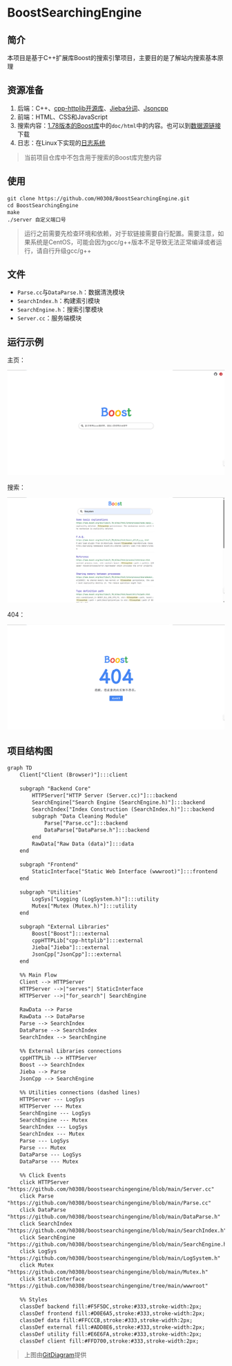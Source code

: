 # BoostSearchingEngine

## 简介

本项目是基于C++扩展库Boost的搜索引擎项目，主要目的是了解站内搜索基本原理

## 资源准备

1. 后端：C++、[cpp-httplib开源库](https://github.com/yhirose/cpp-httplib)、[Jieba分词](https://github.com/fxsjy/jieba)、[Jsoncpp](https://www.help-doc.top/%E5%85%B6%E5%AE%83/%E5%85%B3%E4%BA%8EJSONCPP%E5%BA%93/%E5%85%B3%E4%BA%8EJSONCPP%E5%BA%93.html#jsoncpp)
2. 前端：HTML、CSS和JavaScript
3. 搜索内容：[1.78版本的Boost库](https://archives.boost.io/release/1.78.0/source/)中的`doc/html`中的内容。也可以到[数据源链接](https://github.com/H0308/Boostv1.78)下载
4. 日志：在Linux下实现的[日志系统](https://www.help-doc.top/Linux/19.%20Linux%E7%BA%BF%E7%A8%8B/6.%20%E6%97%A5%E5%BF%97%E7%B3%BB%E7%BB%9F/6.%20%E6%97%A5%E5%BF%97%E7%B3%BB%E7%BB%9F.html#_1)

> 当前项目仓库中不包含用于搜索的Boost库完整内容

## 使用

```shell
git clone https://github.com/H0308/BoostSearchingEngine.git
cd BoostSearchingEngine
make
./server 自定义端口号
```

> 运行之前需要先检查环境和依赖，对于软链接需要自行配置。需要注意，如果系统是CentOS，可能会因为gcc/g\+\+版本不足导致无法正常编译或者运行，请自行升级gcc/g\+\+

## 文件

- `Parse.cc`与`DataParse.h`：数据清洗模块
- `SearchIndex.h`：构建索引模块
- `SearchEngine.h`：搜索引擎模块
- `Server.cc`：服务端模块

## 运行示例

主页：

![主页](README_Assets/image.png)

搜索：

![搜索](README_Assets/image1.png)

404：

![404](README_Assets/image2.png)

## 项目结构图
```mermaid
graph TD
    Client["Client (Browser)"]:::client

    subgraph "Backend Core"
        HTTPServer["HTTP Server (Server.cc)"]:::backend
        SearchEngine["Search Engine (SearchEngine.h)"]:::backend
        SearchIndex["Index Construction (SearchIndex.h)"]:::backend
        subgraph "Data Cleaning Module"
            Parse["Parse.cc"]:::backend
            DataParse["DataParse.h"]:::backend
        end
        RawData["Raw Data (data)"]:::data
    end

    subgraph "Frontend"
        StaticInterface["Static Web Interface (wwwroot)"]:::frontend
    end

    subgraph "Utilities"
        LogSys["Logging (LogSystem.h)"]:::utility
        Mutex["Mutex (Mutex.h)"]:::utility
    end

    subgraph "External Libraries"
        Boost["Boost"]:::external
        cppHTTPLib["cpp-httplib"]:::external
        Jieba["Jieba"]:::external
        JsonCpp["JsonCpp"]:::external
    end

    %% Main Flow
    Client --> HTTPServer
    HTTPServer -->|"serves"| StaticInterface
    HTTPServer -->|"for_search"| SearchEngine

    RawData --> Parse
    RawData --> DataParse
    Parse --> SearchIndex
    DataParse --> SearchIndex
    SearchIndex --> SearchEngine

    %% External Libraries connections
    cppHTTPLib --> HTTPServer
    Boost --> SearchIndex
    Jieba --> Parse
    JsonCpp --> SearchEngine

    %% Utilities connections (dashed lines)
    HTTPServer --- LogSys
    HTTPServer --- Mutex
    SearchEngine --- LogSys
    SearchEngine --- Mutex
    SearchIndex --- LogSys
    SearchIndex --- Mutex
    Parse --- LogSys
    Parse --- Mutex
    DataParse --- LogSys
    DataParse --- Mutex

    %% Click Events
    click HTTPServer "https://github.com/h0308/boostsearchingengine/blob/main/Server.cc"
    click Parse "https://github.com/h0308/boostsearchingengine/blob/main/Parse.cc"
    click DataParse "https://github.com/h0308/boostsearchingengine/blob/main/DataParse.h"
    click SearchIndex "https://github.com/h0308/boostsearchingengine/blob/main/SearchIndex.h"
    click SearchEngine "https://github.com/h0308/boostsearchingengine/blob/main/SearchEngine.h"
    click LogSys "https://github.com/h0308/boostsearchingengine/blob/main/LogSystem.h"
    click Mutex "https://github.com/h0308/boostsearchingengine/blob/main/Mutex.h"
    click StaticInterface "https://github.com/h0308/boostsearchingengine/tree/main/wwwroot"

    %% Styles
    classDef backend fill:#F5F5DC,stroke:#333,stroke-width:2px;
    classDef frontend fill:#D0E6A5,stroke:#333,stroke-width:2px;
    classDef data fill:#FFCCCB,stroke:#333,stroke-width:2px;
    classDef external fill:#ADD8E6,stroke:#333,stroke-width:2px;
    classDef utility fill:#E6E6FA,stroke:#333,stroke-width:2px;
    classDef client fill:#FFD700,stroke:#333,stroke-width:2px;
```

> 上图由[GitDiagram](https://gitdiagram.com/)提供
